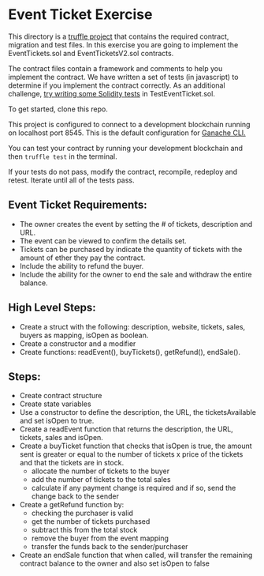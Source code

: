 # Event Ticket Exercise

This directory is a [truffle project](https://truffleframework.com/docs/truffle/overview) that contains the required contract, migration and test files. In this exercise you are going to implement the EventTickets.sol and EventTicketsV2.sol contracts.

The contract files contain a framework and comments to help you implement the contract. We have written a set of tests (in javascript) to determine if you implement the contract correctly. As an additional challenge, [try writing some Solidity tests](https://truffleframework.com/docs/truffle/testing/writing-tests-in-solidity) in TestEventTicket.sol.

To get started, clone this repo.

This project is configured to connect to a development blockchain running on localhost port 8545. This is the default configuration for [Ganache CLI.](https://github.com/trufflesuite/ganache-cli)

You can test your contract by running your development blockchain and then `truffle test` in the terminal.

If your tests do not pass, modify the contract, recompile, redeploy and retest. Iterate until all of the tests pass.

## Event Ticket Requirements:

- The owner creates the event by setting the # of tickets, description and URL.
- The event can be viewed to confirm the details set.
- Tickets can be purchased by indicate the quantity of tickets with the amount of ether they pay the contract.
- Include the ability to refund the buyer.
- Include the ability for the owner to end the sale and withdraw the entire balance.


## High Level Steps:
- Create a struct with the following: description, website, tickets, sales, buyers as mapping, isOpen as boolean.
- Create a constructor and a modifier
- Create functions: readEvent(), buyTickets(), getRefund(), endSale().

## Steps:

- Create contract structure
- Create state variables
- Use a constructor to define the description, the URL, the ticketsAvailable and set isOpen to true.
- Create a readEvent function that returns the description, the URL, tickets, sales and isOpen.
- Create a buyTicket function that checks that isOpen is true, the amount sent is greater or equal to the number of tickets x price of the tickets and that the tickets are in stock. 
  - allocate the number of tickets to the buyer
  - add the number of tickets to the total sales
  - calculate if any payment change is required and if so, send the change back to the sender
- Create a getRefund function by:
  - checking the purchaser is valid
  - get the number of tickets purchased
  - subtract this from the total stock
  - remove the buyer from the event mapping
  - transfer the funds back to the sender/purchaser
- Create an endSale function that when called, will transfer the remaining contract balance to the owner and also set isOpen to false
